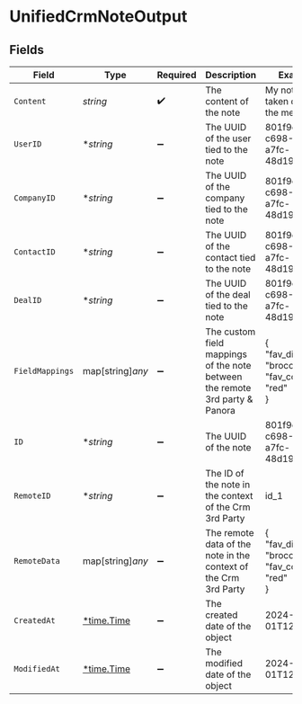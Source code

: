# UnifiedCrmNoteOutput


## Fields

| Field                                                                       | Type                                                                        | Required                                                                    | Description                                                                 | Example                                                                     |
| --------------------------------------------------------------------------- | --------------------------------------------------------------------------- | --------------------------------------------------------------------------- | --------------------------------------------------------------------------- | --------------------------------------------------------------------------- |
| `Content`                                                                   | *string*                                                                    | :heavy_check_mark:                                                          | The content of the note                                                     | My notes taken during the meeting                                           |
| `UserID`                                                                    | **string*                                                                   | :heavy_minus_sign:                                                          | The UUID of the user tied to the note                                       | 801f9ede-c698-4e66-a7fc-48d19eebaa4f                                        |
| `CompanyID`                                                                 | **string*                                                                   | :heavy_minus_sign:                                                          | The UUID of the company tied to the note                                    | 801f9ede-c698-4e66-a7fc-48d19eebaa4f                                        |
| `ContactID`                                                                 | **string*                                                                   | :heavy_minus_sign:                                                          | The UUID of the contact tied to the note                                    | 801f9ede-c698-4e66-a7fc-48d19eebaa4f                                        |
| `DealID`                                                                    | **string*                                                                   | :heavy_minus_sign:                                                          | The UUID of the deal tied to the note                                       | 801f9ede-c698-4e66-a7fc-48d19eebaa4f                                        |
| `FieldMappings`                                                             | map[string]*any*                                                            | :heavy_minus_sign:                                                          | The custom field mappings of the note between the remote 3rd party & Panora | {<br/>"fav_dish": "broccoli",<br/>"fav_color": "red"<br/>}                  |
| `ID`                                                                        | **string*                                                                   | :heavy_minus_sign:                                                          | The UUID of the note                                                        | 801f9ede-c698-4e66-a7fc-48d19eebaa4f                                        |
| `RemoteID`                                                                  | **string*                                                                   | :heavy_minus_sign:                                                          | The ID of the note in the context of the Crm 3rd Party                      | id_1                                                                        |
| `RemoteData`                                                                | map[string]*any*                                                            | :heavy_minus_sign:                                                          | The remote data of the note in the context of the Crm 3rd Party             | {<br/>"fav_dish": "broccoli",<br/>"fav_color": "red"<br/>}                  |
| `CreatedAt`                                                                 | [*time.Time](https://pkg.go.dev/time#Time)                                  | :heavy_minus_sign:                                                          | The created date of the object                                              | 2024-10-01T12:00:00Z                                                        |
| `ModifiedAt`                                                                | [*time.Time](https://pkg.go.dev/time#Time)                                  | :heavy_minus_sign:                                                          | The modified date of the object                                             | 2024-10-01T12:00:00Z                                                        |